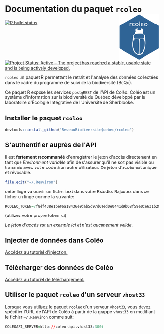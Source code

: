 # Documentation du paquet `rcoleo` <img src="man/figures/logo.svg" width="130" height="150" align="right"/>

<!-- badges: start -->
[![R build status](https://github.com/ReseauBiodiversiteQuebec/rcoleo/workflows/R-CMD-check/badge.svg)](https://github.com/ReseauBiodiversiteQuebec/rcoleo/actions)
<!-- badges: end -->

[![Project Status: Active – The project has reached a stable, usable state and is being actively developed.](http://www.repostatus.org/badges/latest/active.svg)](http://www.repostatus.org/#active)

`rcoleo` un paquet R permettant le retrait et l'analyse des données collectées dans le cadre du programme de suivi de la biodiversité (BdQc).

Ce paquet R expose les services `postgREST` de l'API de Coléo. Coléo est un système d'information sur la biodiversité du Québec développé par le laboratoire d'Écologie Intégrative de l'Université de Sherbrooke.


## Installer le paquet `rcoleo`

```r
devtools::install_github("ReseauBiodiversiteQuebec/rcoleo")
```

## S'authentifier auprès de l'API

Il est **fortement recommandé** d'enregistrer le jeton d'accès directement en tant que _Environment variable_ afin de s'assurer qu'il ne soit pas visible ou transmis avec votre code à un autre utilisateur. Ce jeton d'accès est unique et révocable. 

```r
file.edit("~/.Renviron")
```

cette linge va ouvrir un ficher text dans votre Rstudio. Rajoutez dans ce ficher un linge comme la suivante:


```r
RCOLEO_TOKEN=7f8df438e1be96a18436e9dab5d97d68ed0e0441d9b68f59e0ce631b2919f3aa
```

(utilizez votre propre token ici)

*Le jeton d'accès est un exemple ici et n'est aucunement valide.*


## Injecter de données dans Coléo

[Accédez au tutoriel d'injection.](docs/injection-donnees.md)


## Télécharger des données de Coléo

[Accédez au tutoriel de téléchargement.](docs/telecharge-donnees.md)

## Utiliser le paquet `rcoleo` d'un serveur `vhost33`

Lorsque vous utilisez le paquet `rcoleo` d'un serveur `vhost33`, vous devez spécifier l'URL de l'API de Coléo à partir de la grappe `vhost33` en modifiant le fichier `~/.Renviron` comme suit:

```r
COLEOAPI_SERVER=http://coleo-api.vhost33:3005
```